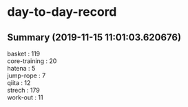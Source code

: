 # day-to-day-record  
## Summary  (2019-11-15 11:01:03.620676)  
basket : 119  
core-training : 20  
hatena : 5  
jump-rope : 7  
qiita : 12  
strech : 179  
work-out : 11  
